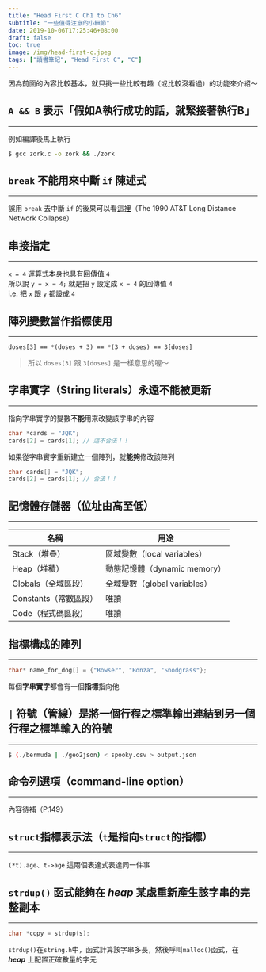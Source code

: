 ```yaml
---
title: "Head First C Ch1 to Ch6"
subtitle: "一些值得注意的小細節"
date: 2019-10-06T17:25:46+08:00
draft: false
toc: true
image: /img/head-first-c.jpeg
tags: ["讀書筆記", "Head First C", "C"]
---
```


因為前面的內容比較基本，就只挑一些比較有趣（或比較沒看過）的功能來介紹～

## `A && B` 表示「假如A執行成功的話，就緊接著執行B」
---
例如編譯後馬上執行

```bash
$ gcc zork.c -o zork && ./zork
```

## `break` 不能用來中斷 `if` 陳述式
---
誤用 `break` 去中斷 `if` 的後果可以看[這裡](http://users.csc.calpoly.edu/~jdalbey/SWE/Papers/att_collapse.html)（The 1990 AT&T Long Distance Network Collapse）

## 串接指定
---
`x = 4` 運算式本身也具有回傳值 `4`<br>
所以說 `y = x = 4;` 就是把 `y` 設定成 `x = 4` 的回傳值 `4`<br>
i.e. 把 `x` 跟 `y` 都設成 `4`

## 陣列變數當作指標使用
---
`doses[3] == *(doses + 3) == *(3 + doses) == 3[doses]`

> 所以 `doses[3]` 跟 `3[doses]` 是一樣意思的喔～

## 字串實字（String literals）永遠不能被更新
---
指向字串實字的變數**不能**用來改變該字串的內容

```c
char *cards = "JQK";
cards[2] = cards[1]; // 這不合法！！
```

如果從字串實字重新建立一個陣列，就**能夠**修改該陣列

```c
char cards[] = "JQK";
cards[2] = cards[1]; // 合法！！
```

## 記憶體存儲器（位址由高至低）
---

名稱               	|用途
-------------------	|-----------------------
Stack（堆疊）       	| 區域變數（local variables）
Heap（堆積）        	| 動態記憶體（dynamic memory）
Globals（全域區段）  	| 全域變數（global variables）
Constants（常數區段）	| 唯讀
Code（程式碼區段）   	| 唯讀

## 指標構成的陣列
---

```c
char* name_for_dog[] = {"Bowser", "Bonza", "Snodgrass"};
```
每個**字串實字**都會有一個**指標**指向他

## `|` 符號（管線）是將一個行程之標準輸出連結到另一個行程之標準輸入的符號
---

```bash
$ (./bermuda | ./geo2json) < spooky.csv > output.json
```


## 命令列選項（command-line option）
---
內容待補（P.149）

## `struct`指標表示法（`t`是指向`struct`的指標）
---
`(*t).age`、`t->age`
這兩個表達式表達同一件事

## `strdup()` 函式能夠在 *heap* 某處重新產生該字串的完整副本
---

```c
char *copy = strdup(s);
```
`strdup()`在`string.h`中，函式計算該字串多長，然後呼叫`malloc()`函式，在 ***heap*** 上配置正確數量的字元
